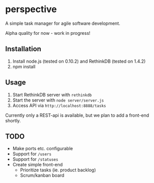 # perspective
A simple task manager for agile software development.

Alpha quality for now - work in progress!

## Installation
1. Install node.js (tested on 0.10.2) and RethinkDB (tested on 1.4.2)
2. npm install

## Usage
1. Start RethinkDB server with `rethinkdb`
2. Start the server with `node server/server.js`
3. Access API via `http://localhost:8888/tasks`

Currently only a REST-api is available, but we plan to add a front-end shortly.

## TODO
* Make ports etc. configurable
* Support for `/users`
* Support for `/statuses`
* Create simple front-end
	* Prioritize tasks (ie. product backlog)
	* Scrum/kanban board